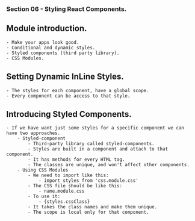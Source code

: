 ### Section 06 - Styling React Components.
## Module introduction.
    - Make your apps look good.
    - Conditional and dynamic styles.
    - Styled components (third party library).
    - CSS Modules.

## Setting Dynamic InLine Styles.
    - The styles for each component, have a global scope.
    - Every component can be access to that style.

## Introducing Styled Components.
    - If we have want just some styles for a specific component we can have two approaches.
        - Styled-component
            - Third-party library called styled-components.
            - Styles are built in a component and attach to that component.
            - It has methods for every HTML tag.
            - The classes are unique, and won't affect other components.
        - Using CSS Modules
            - We need to import like this:
                - import styles from 'css.module.css'
            - The CSS file should be like this:
                - name.module.css
            - To use it:
                - {styles.cssClass}
            - It takes the class names and make them unique.
            - The scope is local only for that component.
            